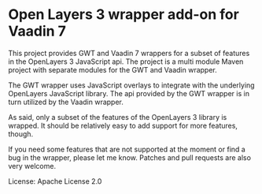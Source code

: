 # Open Layers 3 wrapper add-on for Vaadin 7

This project provides GWT and Vaadin 7 wrappers for a subset of features in the OpenLayers 3 JavaScript api. The project is a multi module Maven project with separate modules for the GWT and Vaadin wrapper.

The GWT wrapper uses JavaScript overlays to integrate with the underlying OpenLayers JavaScript library. The api provided by the GWT wrapper is in turn utilized by the Vaadin wrapper.

As said, only a subset of the features of the OpenLayers 3 library is wrapped. It should be relatively easy to add support for more features, though.

 If you need some features that are not supported at the moment or find a bug in the wrapper, please let me know. Patches and pull requests are also very welcome.

License: Apache License 2.0

